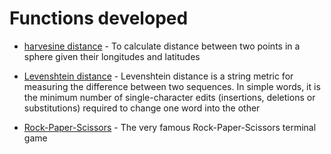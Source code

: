 # Functions developed

- [harvesine distance](haversine_distance.py) - To calculate distance between two points in a sphere given their longitudes and latitudes
- [Levenshtein distance](levenshtein_dist.py) - Levenshtein distance is a string metric for measuring the difference between two sequences. In simple words, it is the minimum number of single-character edits (insertions, deletions or substitutions) required to change one word into the other

- [Rock-Paper-Scissors](Rock_Paper_Scissors.py) - The very famous Rock-Paper-Scissors terminal game

